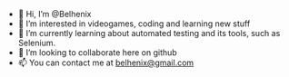 - 👋 Hi, I’m @Belhenix
- 👀 I’m interested in videogames, coding and learning new stuff
- 🌱 I’m currently learning about automated testing and its tools, such as Selenium.
- 💞️ I’m looking to collaborate here on github
- 📫 You can contact me at belhenix@gmail.com

<!---
Belhenix/Belhenix is a ✨ special ✨ repository because its `README.md` (this file) appears on your GitHub profile.
You can click the Preview link to take a look at your changes.
--->

